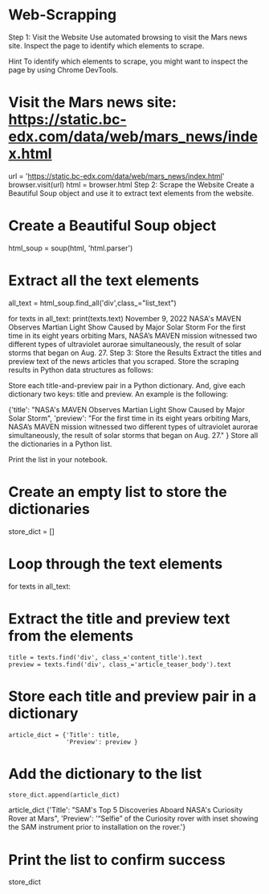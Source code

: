 # Web-Scrapping


Step 1: Visit the Website
Use automated browsing to visit the Mars news site. Inspect the page to identify which elements to scrape.

Hint To identify which elements to scrape, you might want to inspect the page by using Chrome DevTools.

# Visit the Mars news site: https://static.bc-edx.com/data/web/mars_news/index.html
url = 'https://static.bc-edx.com/data/web/mars_news/index.html'
browser.visit(url)
html = browser.html
Step 2: Scrape the Website
Create a Beautiful Soup object and use it to extract text elements from the website.

# Create a Beautiful Soup object
html_soup = soup(html, 'html.parser')
# Extract all the text elements
all_text = html_soup.find_all('div',class_="list_text")

for texts in all_text:
    print(texts.text) 
November 9, 2022
NASA's MAVEN Observes Martian Light Show Caused by Major Solar Storm
For the first time in its eight years orbiting Mars, NASA’s MAVEN mission witnessed two different types of ultraviolet aurorae simultaneously, the result of solar storms that began on Aug. 27.
Step 3: Store the Results
Extract the titles and preview text of the news articles that you scraped. Store the scraping results in Python data structures as follows:

Store each title-and-preview pair in a Python dictionary. And, give each dictionary two keys: title and preview. An example is the following:

{'title': "NASA's MAVEN Observes Martian Light Show Caused by Major Solar Storm", 
 'preview': "For the first time in its eight years orbiting Mars, NASA’s MAVEN mission witnessed two different types of ultraviolet aurorae simultaneously, the result of solar storms that began on Aug. 27."
}
Store all the dictionaries in a Python list.

Print the list in your notebook.

# Create an empty list to store the dictionaries
store_dict = []
# Loop through the text elements
for texts in all_text:
    
# Extract the title and preview text from the elements
    title = texts.find('div', class_='content_title').text
    preview = texts.find('div', class_='article_teaser_body').text

# Store each title and preview pair in a dictionary
    article_dict = {'Title': title,
                    'Preview': preview }

# Add the dictionary to the list
    store_dict.append(article_dict)
   
article_dict
{'Title': "SAM's Top 5 Discoveries Aboard NASA's Curiosity Rover at Mars",
 'Preview': '“Selfie” of the Curiosity rover with inset showing the SAM instrument prior to installation on the rover.'}
# Print the list to confirm success
store_dict



